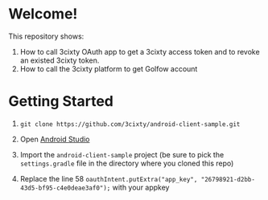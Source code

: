 Welcome!
=====================

This repository shows:

1. How to call 3cixty OAuth app to get a 3cixty access token and to revoke an existed 3cixty token. 
2. How to call the 3cixty platform to get Golfow account



Getting Started
================

1. `git clone https://github.com/3cixty/android-client-sample.git`

2. Open [Android Studio](https://developer.android.com/sdk/installing/studio.html)

3. Import the `android-client-sample` project (be sure to pick the `settings.gradle` file in the directory where you cloned this repo)
4. Replace the line 58  `oauthIntent.putExtra("app_key", "26798921-d2bb-43d5-bf95-c4e0deae3af0");` with your appkey

